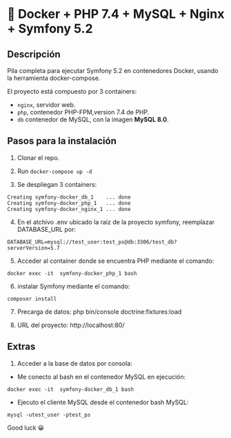# 🐳 Docker + PHP 7.4 + MySQL + Nginx + Symfony 5.2 

## Descripción

Pila completa para ejecutar Symfony 5.2 en contenedores Docker, usando la herramienta docker-compose.

El proyecto está compuesto por 3 containers:

- `nginx`, servidor web.
- `php`, contenedor PHP-FPM,version 7.4 de PHP.
- `db` contenedor de MySQL, con la imagen **MySQL 8.0**.

## Pasos para la instalación

1. Clonar el repo.

2. Run `docker-compose up -d`

3. Se despliegan 3 containers: 

```
Creating symfony-docker_db_1    ... done
Creating symfony-docker_php_1   ... done
Creating symfony-docker_nginx_1 ... done
```

4. En el atchivo .env ubicado la raiz de la proyecto symfony, reemplazar DATABASE_URL por:

```
DATABASE_URL=mysql://test_user:test_ps@db:3306/test_db?serverVersion=5.7
```


5. Acceder al container donde se encuentra PHP mediante el comando: 

```
docker exec -it  symfony-docker_php_1 bash
```

6.  instalar Symfony mediante el comando: 
```
composer install 
```

7. Precarga de datos: php bin/console doctrine:fixtures:load


8. URL del proyecto: http://localhost:80/


## Extras

1. Acceder a la base de datos por consola:
- Me conecto al bash en el contenedor MySQL en ejecución:
```
docker exec -it  symfony-docker_db_1 bash
```
- Ejecuto el cliente MySQL desde el contenedor bash MySQL:

```
mysql -utest_user -ptest_ps
```


Good luck 😀